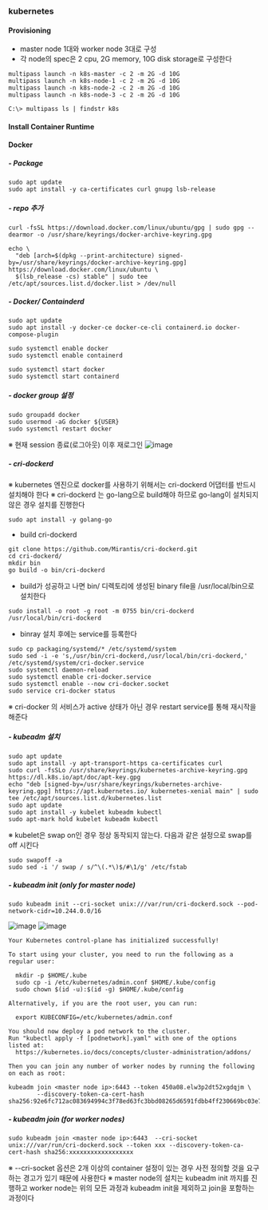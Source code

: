 ### kubernetes
#### Provisioning

- master node 1대와 worker node 3대로 구성
- 각 node의 spec은 2 cpu, 2G memory, 10G disk storage로 구성한다
```
multipass launch -n k8s-master -c 2 -m 2G -d 10G
multipass launch -n k8s-node-1 -c 2 -m 2G -d 10G
multipass launch -n k8s-node-2 -c 2 -m 2G -d 10G
multipass launch -n k8s-node-3 -c 2 -m 2G -d 10G
```

```
C:\> multipass ls | findstr k8s
```



#### Install Container Runtime
#### Docker
##### - Package
```
sudo apt update
sudo apt install -y ca-certificates curl gnupg lsb-release
```

##### - repo 추가
```
curl -fsSL https://download.docker.com/linux/ubuntu/gpg | sudo gpg --dearmor -o /usr/share/keyrings/docker-archive-keyring.gpg

echo \
  "deb [arch=$(dpkg --print-architecture) signed-by=/usr/share/keyrings/docker-archive-keyring.gpg] https://download.docker.com/linux/ubuntu \
  $(lsb_release -cs) stable" | sudo tee /etc/apt/sources.list.d/docker.list > /dev/null
```

##### - Docker/ Containderd
```
sudo apt update
sudo apt install -y docker-ce docker-ce-cli containerd.io docker-compose-plugin

sudo systemctl enable docker
sudo systemctl enable containerd

sudo systemctl start docker
sudo systemctl start containerd
```

##### - docker group 설정
```
sudo groupadd docker
sudo usermod -aG docker ${USER}
sudo systemctl restart docker
```
※ 현재 session 종료(로그아웃) 이후 재로그인
![image](https://github.com/clabi-lab/kubernetes/assets/138098979/3359cb80-b5ce-4c79-a5cb-16cf817650ac)

##### - cri-dockerd
※ kubernetes 엔진으로 docker를 사용하기 위해서는 cri-dockerd 어댑터를 반드시 설치해야 한다
※ cri-dockerd 는 go-lang으로 build해야 하므로 go-lang이 설치되지 않은 경우 설치를 진행한다
```
sudo apt install -y golang-go
```

- build cri-dockerd
```
git clone https://github.com/Mirantis/cri-dockerd.git
cd cri-dockerd/
mkdir bin
go build -o bin/cri-dockerd
```
- build가 성공하고 나면 bin/ 디렉토리에 생성된 binary file을 /usr/local/bin으로 설치한다
```
sudo install -o root -g root -m 0755 bin/cri-dockerd /usr/local/bin/cri-dockerd
```
- binray 설치 후에는 service를 등록한다
```
sudo cp packaging/systemd/* /etc/systemd/system
sudo sed -i -e 's,/usr/bin/cri-dockerd,/usr/local/bin/cri-dockerd,' /etc/systemd/system/cri-docker.service
sudo systemctl daemon-reload
sudo systemctl enable cri-docker.service
sudo systemctl enable --now cri-docker.socket
sudo service cri-docker status
```

※  cri-docker 의 서비스가 active 상태가 아닌 경우 restart service를 통해 재시작을 해준다


##### - kubeadm 설치
```
sudo apt update
sudo apt install -y apt-transport-https ca-certificates curl
sudo curl -fsSLo /usr/share/keyrings/kubernetes-archive-keyring.gpg https://dl.k8s.io/apt/doc/apt-key.gpg
echo "deb [signed-by=/usr/share/keyrings/kubernetes-archive-keyring.gpg] https://apt.kubernetes.io/ kubernetes-xenial main" | sudo tee /etc/apt/sources.list.d/kubernetes.list
sudo apt update
sudo apt install -y kubelet kubeadm kubectl
sudo apt-mark hold kubelet kubeadm kubectl
```
※ kubelet은 swap on인 경우 정상 동작되지 않는다. 다음과 같은 설정으로 swap를 off 시킨다
```
sudo swapoff -a
sudo sed -i '/ swap / s/^\(.*\)$/#\1/g' /etc/fstab
```


##### - kubeadm init (only for master node)
```
sudo kubeadm init --cri-socket unix:///var/run/cri-dockerd.sock --pod-network-cidr=10.244.0.0/16
```

![image](https://github.com/clabi-lab/kubernetes/assets/138098979/d400112b-e6bc-4bff-a9ac-ad187a8bde87)
![image](https://github.com/clabi-lab/kubernetes/assets/138098979/6fac086a-59ac-41bf-8e80-7c2f2bce45c8)

```
Your Kubernetes control-plane has initialized successfully!

To start using your cluster, you need to run the following as a regular user:

  mkdir -p $HOME/.kube
  sudo cp -i /etc/kubernetes/admin.conf $HOME/.kube/config
  sudo chown $(id -u):$(id -g) $HOME/.kube/config

Alternatively, if you are the root user, you can run:

  export KUBECONFIG=/etc/kubernetes/admin.conf

You should now deploy a pod network to the cluster.
Run "kubectl apply -f [podnetwork].yaml" with one of the options listed at:
  https://kubernetes.io/docs/concepts/cluster-administration/addons/

Then you can join any number of worker nodes by running the following on each as root:

kubeadm join <master node ip>:6443 --token 450a08.elw3p2dt52xgdqjm \
        --discovery-token-ca-cert-hash sha256:92e6fc712ac083694994c3f78ed63fc3bbd08265d6591fdbb4ff230669bc03e7
```

##### - kubeadm join (for worker nodes)
```
sudo kubeadm join <master node ip>:6443  --cri-socket unix:///var/run/cri-dockerd.sock --token xxx --discovery-token-ca-cert-hash sha256:xxxxxxxxxxxxxxxxxx
```

※ --cri-socket 옵션은 2개 이상의 container 설정이 있는 경우 사전 정의할 것을 요구하는 경고가 있기 때문에 사용한다
※ master node의 설치는 kubeadm init 까지를 진행하고 worker node는 위의 모든 과정과 kubeadm init을 제외하고 join을 포함하는 과정이다


